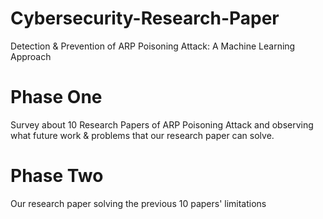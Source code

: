 # Cybersecurity-Research-Paper
Detection &amp; Prevention of ARP Poisoning Attack: A Machine Learning Approach

# Phase One
Survey about 10 Research Papers of ARP Poisoning Attack and observing what future work & problems that our research paper can solve.

# Phase Two
Our research paper solving the previous 10 papers' limitations
